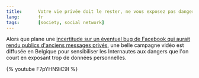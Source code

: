 ```yaml
---
title:      Votre vie privée doit le rester, ne vous exposez pas dangereusement
lang:       fr
tags:       [society, social network]
---
```


Alors que plane une [incertitude sur un éventuel bug de Facebook qui aurait rendu publics d'anciens messages privés](http://rezonances.blog.lemonde.fr/2012/09/25/facebook-bug-fail-messages-post-public-vie-privee/), une belle campagne vidéo est diffusée en Belgique pour sensibiliser les Internautes aux dangers que l'on court en exposant trop de données personnelles.

{% youtube F7pYHN9iC9I %}
